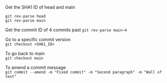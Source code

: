 Get the SHA1 ID of head and main  
```
git rev-parse head
git rev-parse main
```
Get the commit ID of 4 commits past
`git rev-parse main~4`

Go to a specific commit version  
`git checkout <SHA1_ID>`

To go back to main  
`git checkout main`


To amend a commit message  
`git commit --amend -m "Fixed commit" -m "Second paragraph" -m "Wall of text"`
